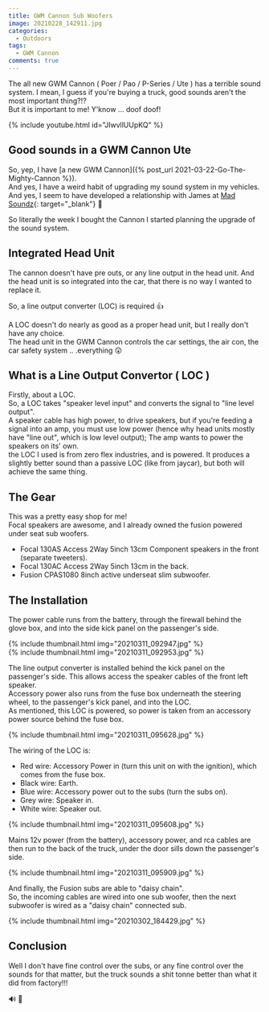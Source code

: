```yaml
---
title: GWM Cannon Sub Woofers
image: 20210228_142911.jpg
categories:
  - Outdoors
tags:
  - GWM Cannon
comments: true
---
```

The all new GWM Cannon ( Poer / Pao / P-Series / Ute ) has a terrible sound system. I mean, I guess if you're buying a truck, good sounds aren't the most important thing?!?  
But it is important to me!
Y'know ... doof doof!  

{% include youtube.html id="JIwvllUUpKQ" %}

## Good sounds in a GWM Cannon Ute
So, yep, I have [a new GWM Cannon]({% post_url 2021-03-22-Go-The-Mighty-Cannon %}).  
And yes, I have a weird habit of upgrading my sound system in my vehicles.  
And yes, I seem to have developed a relationship with James at [Mad Soundz](http://madsoundz.nz/){: target="_blank"} 🤣  

So literally the week I bought the Cannon I started planning the upgrade of the sound system.  

## Integrated Head Unit
The cannon doesn't have pre outs, or any line output in the head unit. And the head unit is so integrated into the car, that there is no way I wanted to replace it.  

So, a line output converter (LOC) is required 👍  

A LOC doesn't do nearly as good as a proper head unit, but I really don't have any choice.  
The head unit in the GWM Cannon controls the car settings, the air con, the car safety system .. .everything 😲  

## What is a Line Output Convertor ( LOC )
Firstly, about a LOC.  
So, a LOC takes "speaker level input" and converts the signal to "line level output".  
A speaker cable has high power, to drive speakers, but if you're feeding a signal into an amp, you must use low power (hence why head units mostly have "line out", which is low level output); The amp wants to power the speakers on its' own.  
the LOC I used is from zero flex industries, and is powered. It produces a slightly better sound than a passive LOC (like from jaycar), but both will achieve the same thing.  

## The Gear
This was a pretty easy shop for me!  
Focal speakers are awesome, and I already owned the fusion powered under seat sub woofers.  
* Focal 130AS Access 2Way 5inch 13cm Component speakers in the front (separate tweeters).
* Focal 130AC Access 2Way 5inch 13cm in the back.
* Fusion CPAS1080 8inch active underseat slim subwoofer.

## The Installation
The power cable runs from the battery, through the firewall behind the glove box, and into the side kick panel on the passenger's side.  

{% include thumbnail.html img="20210311_092947.jpg" %}  
{% include thumbnail.html img="20210311_092953.jpg" %}  

The line output converter is installed behind the kick panel on the passenger's side. This allows access the speaker cables of the front left speaker.  
Accessory power also runs from the fuse box underneath the steering wheel, to the passenger's kick panel, and into the LOC.  
As mentioned, this LOC is powered, so power is taken from an accessory power source behind the fuse box.  

{% include thumbnail.html img="20210311_095628.jpg" %}  

The wiring of the LOC is:
* Red wire: Accessory Power in (turn this unit on with the ignition), which comes from the fuse box.
* Black wire: Earth.
* Blue wire: Accessory power out to the subs (turn the subs on).
* Grey wire: Speaker in.
* White wire: Speaker out.

{% include thumbnail.html img="20210311_095608.jpg" %}  

Mains 12v power (from the battery), accessory power, and rca cables are then run to the back of the truck, under the door sills down the passenger's side.  

{% include thumbnail.html img="20210311_095909.jpg" %}  

And finally, the Fusion subs are able to "daisy chain".  
So, the incoming cables are wired into one sub woofer, then the next subwoofer is wired as a "daisy chain" connected sub.  

{% include thumbnail.html img="20210302_184429.jpg" %}

## Conclusion
Well I don't have fine control over the subs, or any fine control over the sounds for that matter, but the truck sounds a shit tonne better than what it did from factory!!!  

🔊
🤘
